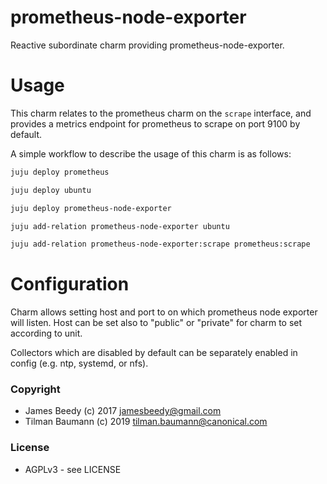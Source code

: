 # prometheus-node-exporter
Reactive subordinate charm providing prometheus-node-exporter.


# Usage
This charm relates to the prometheus charm on the `scrape` interface, and provides a metrics endpoint for prometheus to scrape on port 9100 by default.

A simple workflow to describe the usage of this charm is as follows:
```bash
juju deploy prometheus

juju deploy ubuntu

juju deploy prometheus-node-exporter

juju add-relation prometheus-node-exporter ubuntu

juju add-relation prometheus-node-exporter:scrape prometheus:scrape
```

# Configuration

Charm allows setting host and port to on which prometheus node exporter will listen. Host can be set also to "public" or "private" for charm to set according to unit.

Collectors which are disabled by default can be separately enabled in config (e.g. ntp, systemd, or nfs).

### Copyright
* James Beedy (c) 2017 <jamesbeedy@gmail.com>
* Tilman Baumann (c) 2019 <tilman.baumann@canonical.com>

### License
* AGPLv3 - see LICENSE
